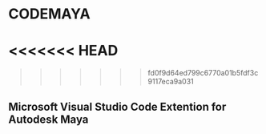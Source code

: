 # CODEMAYA
<<<<<<< HEAD
=======

>>>>>>> fd0f9d64ed799c6770a01b5fdf3c9117eca9a031
## Microsoft Visual Studio Code Extention for Autodesk Maya
